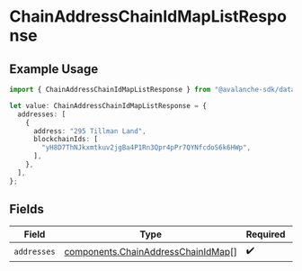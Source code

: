 # ChainAddressChainIdMapListResponse

## Example Usage

```typescript
import { ChainAddressChainIdMapListResponse } from "@avalanche-sdk/data/models/components";

let value: ChainAddressChainIdMapListResponse = {
  addresses: [
    {
      address: "295 Tillman Land",
      blockchainIds: [
        "yH8D7ThNJkxmtkuv2jgBa4P1Rn3Qpr4pPr7QYNfcdoS6k6HWp",
      ],
    },
  ],
};
```

## Fields

| Field                                                                                    | Type                                                                                     | Required                                                                                 | Description                                                                              |
| ---------------------------------------------------------------------------------------- | ---------------------------------------------------------------------------------------- | ---------------------------------------------------------------------------------------- | ---------------------------------------------------------------------------------------- |
| `addresses`                                                                              | [components.ChainAddressChainIdMap](../../models/components/chainaddresschainidmap.md)[] | :heavy_check_mark:                                                                       | N/A                                                                                      |